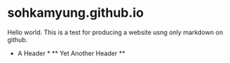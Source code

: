 # sohkamyung.github.io

Hello world. This is a test for producing a website usng only markdown on github.

* A Header *
** Yet Another Header **
